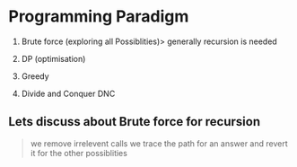 # Programming Paradigm

1. Brute force  (exploring all Possiblities)> generally recursion is needed

2. DP     (optimisation)
3. Greedy
4. Divide and Conquer  DNC



## Lets discuss about Brute force for recursion

>we remove irrelevent calls
>we trace the path for an answer and revert it for the other possiblities


